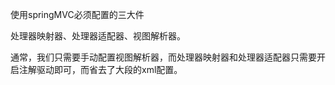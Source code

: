 使用springMVC必须配置的三大件

处理器映射器、处理器适配器、视图解析器。

通常，我们只需要手动配置视图解析器，而处理器映射器和处理器适配器只需要开启注解驱动即可，而省去了大段的xml配置。